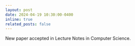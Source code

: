 ```yaml
---
layout: post
date: 2024-04-19 10:30:00-0400
inline: true
related_posts: false
---
```


New paper accepted in Lecture Notes in Computer Science.
